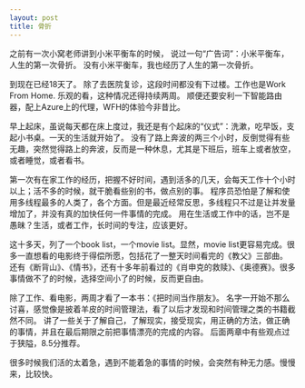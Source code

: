 ```yaml
---
layout: post
title: 骨折
---
```


之前有一次小窝老师讲到小米平衡车的时候， 说过一句“广告词”：小米平衡车，人生的第一次骨折。
没有小米平衡车，我也经历了人生的第一次骨折。
<!--excerpt-->

到现在已经18天了。
除了去医院复诊，这段时间都没有下过楼。工作也是Work From Home. 乐观的看，这种情况还得持续两周。
顺便还要安利一下智能路由器，配上Azure上的代理，WFH的体验今非昔比。

早上起床，虽说每天都在床上度过，我还是有个起床的“仪式”：洗漱，吃早饭，支起小书桌。一天的生活就开始了。
没有了路上奔波的两三个小时，反倒觉得有些无趣，突然觉得路上的奔波，反而是一种休息，尤其是下班后，班车上或者放空，或者睡觉，或者看书。

第一次有在家工作的经历，把握不好时间，遇到活多的几天，会每天工作十个小时以上；活不多的时候，就干脆看些别的书，做点别的事。
程序员恐怕是了解和使用多线程最多的人类了，各个方面。但是最近经常反思，多线程只不过是让并发量增加了，并没有真的加快任何一件事情的完成。
用在生活或工作中的话，岂不是愚昧？生活，或者工作，长时间的专注，应该更好。

这十多天，列了一个book list，一个movie list。显然，movie list更容易完成。很多一直想看的电影终于得偿所愿，包括花了一整天时间看完的《教父》三部曲。
还有《断背山》、《情书》，还有十多年前看过的《肖申克的救赎》、《奥德赛》。很多事情做不了的时候，选择空间小了的时候，反而更自由。

除了工作、看电影，两周才看了一本书：《把时间当作朋友》。
名字一开始不那么讨喜，感觉像是披着羊皮的时间管理法，看了以后才发现和时间管理之类的书籍截然不同。
讲了一些关于了解自己，了解现实，接受现实，用正确的方法，做正确的事情，并且在最后期限之前把事情漂亮的完成的内容。
后面两章中有些观点过于狭隘，8.5分推荐。

很多时候我们活的太着急，遇到不能着急的事情的时候，会突然有种无力感。慢慢来，比较快。